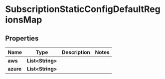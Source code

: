 

# SubscriptionStaticConfigDefaultRegionsMap


## Properties

Name | Type | Description | Notes
------------ | ------------- | ------------- | -------------
**aws** | **List&lt;String&gt;** |  | 
**azure** | **List&lt;String&gt;** |  | 



